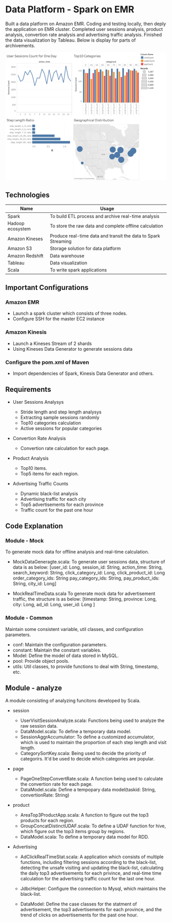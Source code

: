 # Data Platform - Spark on EMR
Built a data platform on Amazon EMR. Coding and testing locally, then deply the application on EMR cluster. Completed user sessions analysis, product analysis, convertion rate analysis and advertising traffic analysis. Finished the data visualization by Tableau. Below is display for parts of archivements.

 ![step](https://github.com/gef0604/Ecommerce_Data_Platform_On_EMR/blob/master/images/new%20dash.png)
 
## Technologies
| Name | Usage |
| --- | --- |
| Spark| To build ETL process and archive real-time analysis|
| Hadoop ecosystem | To store the raw data and complete offline calculation|
| Amazon Kineses | Produce real-time data and transit the data to Spark Streaming | 
| Amazon S3 | Storage solution for data platform |
| Amazon Redshift | Data warehouse |
| Tableau | Data visualization |
| Scala | To write spark applications |
 
## Important Configurations
### Amazon EMR
- Launch a spark cluster which consists of three nodes.
- Configure SSH for the master EC2 instance

### Amazon Kinesis
- Launch a Kineses Stream of 2 shards
- Using Kineses Data Generator to generate sessions data

### Configure the pom.xml of Maven 
- Import dependencies of Spark, Kinesis Data Generator and others.

## Requirements
- User Sessions Analysys
    - Stride length and step length analysys
    - Extracting sample sessions randomly
    - Top10 categories calculation
    - Active sessions for popular categories
    
- Convertion Rate Analysis
    - Convertion rate calculation for each page.
    
- Product Analysis
    - Top10 items.
    - Top5 items for each region.
    
- Advertising Traffic Counts
    - Dynamic black-list analysis
    - Advertising traffic for each city
    - Top5 advertisements for each province
    - Traffic count for the past one hour

## Code Explanation 
### Module - Mock
To generate mock data for offline analysis and real-time calculation.
- MockDataGeneragte.scala: To generate user sessions data, structure of data is as below:
        [user_id: Long,
        session_id: String,
        action_time: String,
        search_keyword: String,
        click_category_id: Long,
        click_product_id: Long
        order_category_ids: String
        pay_category_ids: String,
        pay_product_ids: String,
        city_id: Long]
        
- MockRealTimeData.scala
To generate mock data for advertisement traffic, the structure is as below:
        [timestamp: String,
        province: Long,
        city: Long,
        ad_id: Long,
        user_id: Long
        ]
        
### Module - Common
Maintain some consistent variable, util classes, and configuration parameters.
- conf: Maintain the configuration parameters.
- constant: Maintain the constant variables.
- Model: Define the model of data stored in MySQL.
- pool: Provide object pools.
- utils: Util classes, to provide functions to deal with String, timestamp, etc.

## Module - analyze
A module consisting of analyzing funcitons developed by Scala.
- session
    - UserVisitSessionAnalyze.scala: Functions being used to analyze the raw session data.
    - DataModel.scala: To define a temporary data model.
    - SessionAggrAccumulator: To define a customized accumulator, which is used to maintain the proportion of each step length and visit length.
    - CategorySortKey.scala: Being used to decide the priority of categorirs. It'd be used to decide which categories are popular.
    
- page
    - PageOneStepConvertRate.scala: A function being used to calculate the convertion rate for each page.
    - DataModel.scala: Define a tempopary data model(taskid: String, convertionRate: String)
    
- product
    - AreaTop3ProductApp.scala: A function to figure out the top3 products for each region.
    - GroupConcatDistinctUDAF.scala: To define a UDAF function for hive, which figure out the top3 items group by regions.
    - DataModel.scala: To define a temporary data model for RDD.
    
- Advertising
    - AdClickRealTimeStat.scala: A application which consists of multiple functions, including filtering sessions according to the black-list, detecting the unsafe visiting and updating the black-list, calculating the daily top3 advertisements for each privince, and real-time time calculation for the advertising traffic count for the last one hour.
    
    - JdbcHelper: Configure the connection to Mysql, which maintains the black-list.
    - DataModel: Define the case classes for the statment of advertisement, the top3 advertisements for each province, and the trend of clicks on advertisements for the past one hour. 
    
